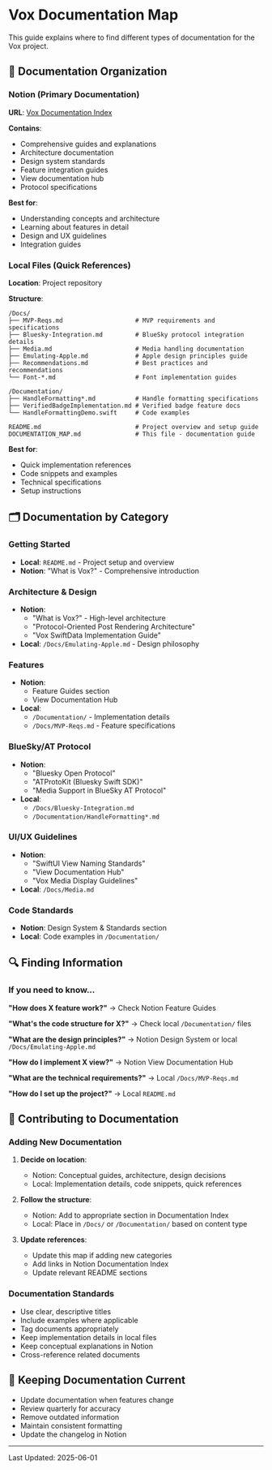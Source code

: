 # Vox Documentation Map

This guide explains where to find different types of documentation for the Vox project.

## 📍 Documentation Organization

### Notion (Primary Documentation)
**URL**: [Vox Documentation Index](https://www.notion.so/Vox-Documentation-Index-1ffed16cc632810cad6dc3936d206f1d)

**Contains**:
- Comprehensive guides and explanations
- Architecture documentation
- Design system standards
- Feature integration guides
- View documentation hub
- Protocol specifications

**Best for**:
- Understanding concepts and architecture
- Learning about features in detail
- Design and UX guidelines
- Integration guides

### Local Files (Quick References)
**Location**: Project repository

**Structure**:
```
/Docs/
├── MVP-Reqs.md                    # MVP requirements and specifications
├── Bluesky-Integration.md         # BlueSky protocol integration details
├── Media.md                       # Media handling documentation
├── Emulating-Apple.md             # Apple design principles guide
├── Recommendations.md             # Best practices and recommendations
└── Font-*.md                      # Font implementation guides

/Documentation/
├── HandleFormatting*.md           # Handle formatting specifications
├── VerifiedBadgeImplementation.md # Verified badge feature docs
└── HandleFormattingDemo.swift     # Code examples

README.md                          # Project overview and setup guide
DOCUMENTATION_MAP.md               # This file - documentation guide
```

**Best for**:
- Quick implementation references
- Code snippets and examples
- Technical specifications
- Setup instructions

## 🗂️ Documentation by Category

### Getting Started
- **Local**: `README.md` - Project setup and overview
- **Notion**: "What is Vox?" - Comprehensive introduction

### Architecture & Design
- **Notion**: 
  - "What is Vox?" - High-level architecture
  - "Protocol-Oriented Post Rendering Architecture"
  - "Vox SwiftData Implementation Guide"
- **Local**: `/Docs/Emulating-Apple.md` - Design philosophy

### Features
- **Notion**: 
  - Feature Guides section
  - View Documentation Hub
- **Local**: 
  - `/Documentation/` - Implementation details
  - `/Docs/MVP-Reqs.md` - Feature specifications

### BlueSky/AT Protocol
- **Notion**: 
  - "Bluesky Open Protocol"
  - "ATProtoKit (Bluesky Swift SDK)"
  - "Media Support in BlueSky AT Protocol"
- **Local**: 
  - `/Docs/Bluesky-Integration.md`
  - `/Documentation/HandleFormatting*.md`

### UI/UX Guidelines
- **Notion**: 
  - "SwiftUI View Naming Standards"
  - "View Documentation Hub"
  - "Vox Media Display Guidelines"
- **Local**: `/Docs/Media.md`

### Code Standards
- **Notion**: Design System & Standards section
- **Local**: Code examples in `/Documentation/`

## 🔍 Finding Information

### If you need to know...

**"How does X feature work?"**
→ Check Notion Feature Guides

**"What's the code structure for X?"**
→ Check local `/Documentation/` files

**"What are the design principles?"**
→ Notion Design System or local `/Docs/Emulating-Apple.md`

**"How do I implement X view?"**
→ Notion View Documentation Hub

**"What are the technical requirements?"**
→ Local `/Docs/MVP-Reqs.md`

**"How do I set up the project?"**
→ Local `README.md`

## 📝 Contributing to Documentation

### Adding New Documentation

1. **Decide on location**:
   - Notion: Conceptual guides, architecture, design decisions
   - Local: Implementation details, code snippets, quick references

2. **Follow the structure**:
   - Notion: Add to appropriate section in Documentation Index
   - Local: Place in `/Docs/` or `/Documentation/` based on content type

3. **Update references**:
   - Update this map if adding new categories
   - Add links in Notion Documentation Index
   - Update relevant README sections

### Documentation Standards

- Use clear, descriptive titles
- Include examples where applicable
- Tag documents appropriately
- Keep implementation details in local files
- Keep conceptual explanations in Notion
- Cross-reference related documents

## 🔄 Keeping Documentation Current

- Update documentation when features change
- Review quarterly for accuracy
- Remove outdated information
- Maintain consistent formatting
- Update the changelog in Notion

---

Last Updated: 2025-06-01 